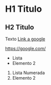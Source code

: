 # H1 Titulo
## H2 Titulo

Texto  [Link a google](https://google.com/)

https://google.com/

- Lista
- Elemento 2

1) Lista Numerada
2) Elemento 2
